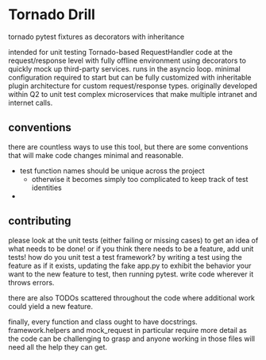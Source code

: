 # Tornado Drill
tornado pytest fixtures as decorators with inheritance

intended for unit testing Tornado-based RequestHandler code at the
request/response level with fully offline environment using decorators to
quickly mock up third-party services. runs in the asyncio loop. minimal
configuration required to start but can be fully customized with inheritable
plugin architecture for custom request/response types. originally developed
within Q2 to unit test complex microservices that make multiple intranet and
internet calls.

## conventions
there are countless ways to use this tool, but there are some conventions that
will make code changes minimal and reasonable.
- test function names should be unique across the project
    - otherwise it becomes simply too complicated to keep track of test identities
- 

## contributing
please look at the unit tests (either failing or missing cases) to get an idea
of what needs to be done! or if you think there needs to be a feature, add unit
tests! 
how do you unit test a test framework? by writing a test using the feature as
if it exists, updating the fake app.py to exhibit the behavior your want to the
new feature to test, then running pytest. write code wherever it throws errors.

there are also TODOs scattered throughout the code where additional work could
yield a new feature.

finally, every function and class ought to have docstrings. framework.helpers
and mock_request in particular require more detail as the code can be
challenging to grasp and anyone working in those files will need all the help
they can get.
